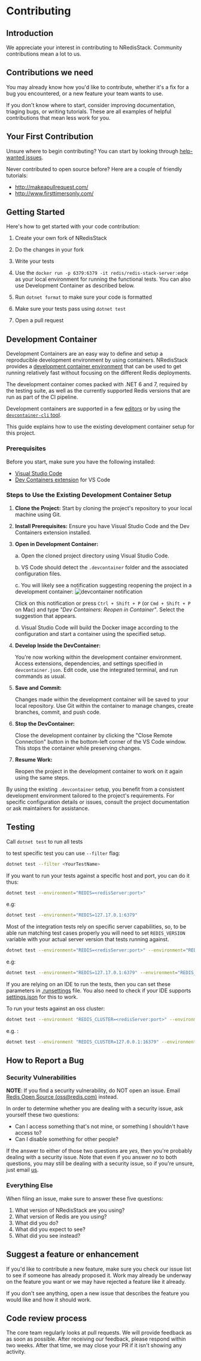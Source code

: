 # Contributing

## Introduction

We appreciate your interest in contributing to NRedisStack.
Community contributions mean a lot to us.

## Contributions we need

You may already know how you'd like to contribute, whether it's a fix for a bug you
encountered, or a new feature your team wants to use.

If you don't know where to start, consider improving
documentation, triaging bugs, or writing tutorials. These are all examples of
helpful contributions that mean less work for you.

## Your First Contribution

Unsure where to begin contributing? You can start by looking through
[help-wanted
issues](https://github.com/redis/NRedisStack/labels/help-wanted).

Never contributed to open source before? Here are a couple of friendly
tutorials:

-   <http://makeapullrequest.com/>
-   <http://www.firsttimersonly.com/>

## Getting Started

Here's how to get started with your code contribution:

1.  Create your own fork of NRedisStack
2.  Do the changes in your fork
3.  Write your tests

4.  Use the `docker run -p 6379:6379 -it redis/redis-stack-server:edge` as your local environment for running the functional tests. You can also use Development Container as described below.
5.  Run `dotnet format` to make sure your code is formatted
6.  Make sure your tests pass using `dotnet test`
7.  Open a pull request

## Development Container

Development Containers are an easy way to define and setup a reproducible development environment by using containers.
NRedisStack provides a [development container environment](https://containers.dev/) that can be used to get running relatively fast without focusing on the different Redis deployments.

The development container comes packed with .NET 6 and 7, required by the testing suite, as well as the currently supported Redis versions that are run as part of the CI pipeline.

Development containers are supported in a few [editors](https://containers.dev/supporting#editors) or by using the [`devcontainer-cli` tool](https://github.com/devcontainers/cli).

This guide explains how to use the existing development container setup for this project.

### Prerequisites

Before you start, make sure you have the following installed:

- [Visual Studio Code](https://code.visualstudio.com/)
- [Dev Containers extension](https://marketplace.visualstudio.com/items?itemName=ms-vscode-remote.remote-containers) for VS Code

### Steps to Use the Existing Development Container Setup

1. **Clone the Project:** Start by cloning the project's repository to your local machine using Git.

2. **Install Prerequisites:** Ensure you have Visual Studio Code and the Dev Containers extension installed.

3. **Open in Development Container:**

   a. Open the cloned project directory using Visual Studio Code.

   b. VS Code should detect the `.devcontainer` folder and the associated configuration files.

   c. You will likely see a notification suggesting reopening the project in a development container:
   ![devcontainer notification](./docs/devcontainerNotification.png)

   Click on this notification or press `Ctrl + Shift + P` (or `Cmd + Shift + P` on Mac) and type _"Dev Containers: Reopen in Container"_. Select the suggestion that appears.

   d. Visual Studio Code will build the Docker image according to the configuration and start a container using the specified setup.

4. **Develop Inside the DevContainer:**

   You're now working within the development container environment. Access extensions, dependencies, and settings specified in `devcontainer.json`. Edit code, use the integrated terminal, and run commands as usual.

5. **Save and Commit:**

   Changes made within the development container will be saved to your local repository. Use Git within the container to manage changes, create branches, commit, and push code.

6. **Stop the DevContainer:**

   Close the development container by clicking the "Close Remote Connection" button in the bottom-left corner of the VS Code window. This stops the container while preserving changes.

7. **Resume Work:**

   Reopen the project in the development container to work on it again using the same steps.

By using the existing `.devcontainer` setup, you benefit from a consistent development environment tailored to the project's requirements. For specific configuration details or issues, consult the project documentation or ask maintainers for assistance.


## Testing

Call `dotnet test` to run all tests

to test specific test you can use `--filter` flag:
```bash
dotnet test --filter <YourTestName>
```

If you want to run your tests against a specific host and port, you can do it thus:
```bash
dotnet test --environment="REDIS=<redisServer:port>"
```
e.g:
```bash
dotnet test --environment="REDIS=127.17.0.1:6379"
```

Most of the integration tests rely on specific server capabilities,
so, to be able run matching test cases properly you will need to set `REDIS_VERSION` variable with your actual server version that tests running against.
```bash
dotnet test --environment="REDIS=<redisServer:port>" --environment="REDIS_VERSION=<redisServerVersion>"
```
e.g:
```bash
dotnet test --environment="REDIS=127.17.0.1:6379" --environment="REDIS_VERSION=7.4.0"
```

If you are relying on an IDE to run the tests, then you can set these parameters in [.runsettings](.vscode/.runsettings) file. 
You also need to check if your IDE supports [settings.json](.vscode/settings.json) for this to work.

To run your tests against an oss cluster:
```bash
dotnet test --environment "REDIS_CLUSTER=<redisServer:port>" --environment "NUM_REDIS_CLUSTER_NODES=<number of nodes in the cluster>"
```
e.g. :
```bash
dotnet test --environment "REDIS_CLUSTER=127.0.0.1:16379" --environment "NUM_REDIS_CLUSTER_NODES=6"
```

## How to Report a Bug

### Security Vulnerabilities

**NOTE**: If you find a security vulnerability, do NOT open an issue.
Email [Redis Open Source (<oss@redis.com>)](mailto:oss@redis.com) instead.

In order to determine whether you are dealing with a security issue, ask
yourself these two questions:

-   Can I access something that's not mine, or something I shouldn't
    have access to?
-   Can I disable something for other people?

If the answer to either of those two questions are *yes*, then you're
probably dealing with a security issue. Note that even if you answer
*no*  to both questions, you may still be dealing with a security
issue, so if you're unsure, just email [us](mailto:oss@redis.com).

### Everything Else

When filing an issue, make sure to answer these five questions:

1.  What version of NRedisStack are you using?
2.  What version of Redis are you using?
3.  What did you do?
4.  What did you expect to see?
5.  What did you see instead?

## Suggest a feature or enhancement

If you'd like to contribute a new feature, make sure you check our
issue list to see if someone has already proposed it. Work may already
be underway on the feature you want or we may have rejected a
feature like it already.

If you don't see anything, open a new issue that describes the feature
you would like and how it should work.

## Code review process

The core team regularly looks at pull requests. We will provide
feedback as as soon as possible. After receiving our feedback, please respond
within two weeks. After that time, we may close your PR if it isn't
showing any activity.
